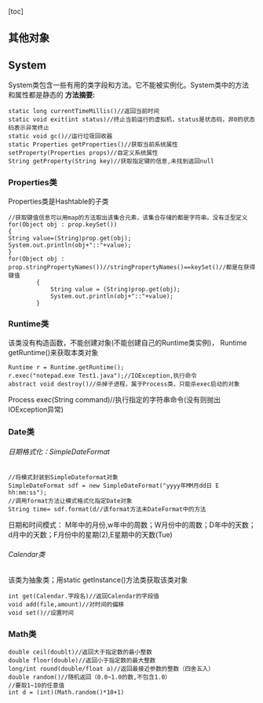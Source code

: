 [toc]
## 其他对象
## System
System类包含一些有用的类字段和方法。它不能被实例化。System类中的方法和属性都是静态的
**方法摘要:**
```
static long currentTimeMillis()//返回当前时间
static void exit(int status)//终止当前运行的虚拟机，status是状态码，非0的状态码表示异常终止
static void gc()//运行垃圾回收器
static Properties getProperties()//获取当前系统属性
setProperty(Properties props)//自定义系统属性
String getProperty(String key)//获取指定键的信息,未找到返回null
```
### Properties类
Properties类是Hashtable的子类
```
//获取键值信息可以用map的方法取出该集合元素，该集合存储的都是字符串。没有泛型定义
for(Object obj : prop.keySet())
{
String value=(String)prop.get(obj);
System.out.println(obj+"::"+value);
}
for(Object obj :  prop.stringPropertyNames())//stringPropertyNames()==keySet()//都是在获得键值
		{
			String value = (String)prop.get(obj);
			System.out.println(obj+"::"+value);
		}
```
### Runtime类
该类没有构造函数，不能创建对象(不能创建自己的Runtime类实例)， Runtime getRuntime()来获取本类对象
```
Runtime r = Runtime.getRuntime();
r.exec("notepad.exe Test1.java");//IOException,执行命令
abstract void destroy()//杀掉子进程，属于Process类，只能杀exec启动的对象
```
Process exec(String command)//执行指定的字符串命令(没有则抛出IOException异常)
### Date类
###### 日期格式化：SimpleDateFormat
```
//将模式封装到SimpleDateformat对象
SimpleDateFormat sdf = new SimpleDateFormat("yyyy年MM月dd日 E hh:mm:ss");	
//调用format方法让模式格式化指定Date对象
String time= sdf.format(d//该format方法未DateFormat中的方法
```
日期和时间模式：
M年中的月份,w年中的周数；W月份中的周数；D年中的天数；d月中的天数；F月份中的星期(2),E星期中的天数(Tue)
######  Calendar类
该类为抽象类；用static getInstance()方法类获取该类对象
```
int get(Calendar.字段名)//返回Calendar的字段值
void add(file,amount)//对时间的偏移
void set()//设置时间
```
### Math类
```
double ceil(doublt)//返回大于指定数的最小整数
double floor(double)//返回小于指定数的最大整数
long/int round(double/float a)//返回最接近参数的整数（四舍五入）
double random()//随机返回（0.0~1.0的数,不包含1.0）
//要取1~10的任意值
int d = (int)(Math.random()*10+1)
```
